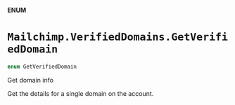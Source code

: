 **ENUM**

# `Mailchimp.VerifiedDomains.GetVerifiedDomain`

```swift
enum GetVerifiedDomain
```

Get domain info

Get the details for a single domain on the account.
